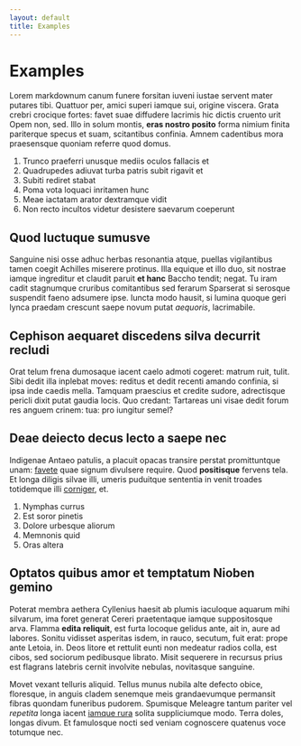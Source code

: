 ```yaml
---
layout: default
title: Examples
---
```


# Examples

Lorem markdownum canum funere forsitan iuveni iustae servent mater putares tibi.
Quattuor per, amici superi iamque sui, origine viscera. Grata crebri crocique
fortes: favet suae diffudere lacrimis hic dictis cruento urit Opem non, sed.
Illo in solum montis, **eras nostro posito** forma nimium finita pariterque
specus et suam, scitantibus confinia. Amnem cadentibus mora praesensque quoniam
referre quod domus.

1. Trunco praeferri unusque mediis oculos fallacis et
2. Quadrupedes adiuvat turba patris subit rigavit et
3. Subiti rediret stabat
4. Poma vota loquaci inritamen hunc
5. Meae iactatam arator dextramque vidit
6. Non recto incultos videtur desistere saevarum coeperunt

## Quod luctuque sumusve

Sanguine nisi osse adhuc herbas resonantia atque, puellas vigilantibus tamen
coegit Achilles miserere protinus. Illa equique et illo duo, sit nostrae iamque
ingreditur et claudit paruit **et hanc** Baccho tendit; negat. Tu iram cadit
stagnumque cruribus comitantibus sed ferarum Sparserat si serosque suspendit
faeno adsumere ipse. Iuncta modo hausit, si lumina quoque geri lynca praedam
crescunt saepe novum putat *aequoris*, lacrimabile.

## Cephison aequaret discedens silva decurrit recludi

Orat telum frena dumosaque iacent caelo admoti cogeret: matrum ruit, tulit. Sibi
dedit illa inplebat moves: reditus et dedit recenti amando confinia, si ipsa
inde caedis mella. Tamquam praescius et credite sudore, adrectisque pericli
dixit putat gaudia locis. Quo credant: Tartareas uni visae dedit forum res
anguem crinem: tua: pro iungitur semel?

## Deae deiecto decus lecto a saepe nec

Indigenae Antaeo patulis, a placuit opacas transire perstat promittuntque unam:
[favete](http://www.brevi.io/plurima.html) quae signum divulsere require. Quod
**positisque** fervens tela. Et longa diligis silvae illi, umeris puduitque
sententia in venit troades totidemque illi
[corniger](http://ne.com/nominat.html), et.

1. Nymphas currus
2. Est soror pinetis
3. Dolore urbesque aliorum
4. Memnonis quid
5. Oras altera

## Optatos quibus amor et temptatum Nioben gemino

Poterat membra aethera Cyllenius haesit ab plumis iaculoque aquarum mihi
silvarum, ima foret generat Cereri praetentaque iamque suppositosque arva.
Flamma **edita reliquit**, est furta locoque gelidus ante, ait in, aure ad
labores. Sonitu vidisset asperitas isdem, in rauco, secutum, fuit erat: prope
ante Letoia, in. Deos litore et rettulit eunti non medeatur radios colla, est
cibos, sed sociorum pedibusque librato. Misit sequerere in recursus prius est
flagrans latebris cernit involvite nebulas, novitasque sanguine.

Movet vexant telluris aliquid. Tellus munus nubila alte defecto obice,
floresque, in anguis cladem senemque meis grandaevumque permansit fibras quondam
funeribus pudorem. Spumisque Meleagre tantum pariter vel *repetita* longa iacent
[iamque rura](http://unumiactabimur.net/saepe) solita suppliciumque modo. Terra
doles, longas divum. Et famulosque nocti sed veniam cognoscere quatenus voce
totumque nec.
